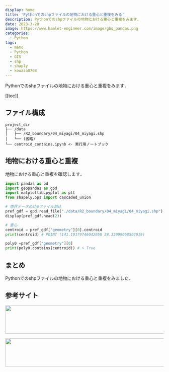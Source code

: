 ```yaml
---
display: home
title: 'Pythonでのshpファイルの地物における重心と重複をみる'
description: Pythonでのshpファイルの地物における重心と重複をみます．
date: 2023-3-20
image: https://www.hamlet-engineer.com/image/gbq_pandas.png
categories: 
  - Python
tags:
  - memo
  - Python
  - GIS
  - shp
  - shaply
  - kowaza0708
---
```

Pythonでのshpファイルの地物における重心と重複をみます．

<!-- https://www.hamlet-engineer.com -->
<!-- ![](/image/ChordDiagram.png) -->

<!-- more -->

<ClientOnly>
  <CallInArticleAdsense />
</ClientOnly>

[[toc]]


## ファイル構成
```
project_dir
├── /data
│   ├── /R2_boundary/04_miyagi/04_miyagi.shp
│   └── (省略)
└── centroid_contains.ipynb <- 実行用ノートブック
```

## 地物における重心と重複
地物における重心と重複を確認します．

```python
import pandas as pd
import geopandas as gpd
import matplotlib.pyplot as plt
from shapely.ops import cascaded_union

# 境界データのshpファイル読込
pref_gdf = gpd.read_file("./data/R2_boundary/04_miyagi/04_miyagi.shp")
display(pref_gdf.head(2))

# 重心
centroid = pref_gdf["geometry"][0].centroid
print(centroid) # POINT (141.10179746042058 38.32099068502019)

poly0 =pref_gdf["geometry"][0]
print(poly0.contains(centroid)) # > True
```

## まとめ
Pythonでのshpファイルの地物における重心と重複をみました．

## 参考サイト


<ClientOnly>
  <CallInArticleAdsense />
</ClientOnly>

<!-- TechAcademy -->
<a href="//af.moshimo.com/af/c/click?a_id=2604050&p_id=1555&pc_id=2816&pl_id=29835&guid=ON" rel="nofollow" referrerpolicy="no-referrer-when-downgrade"><img src="//image.moshimo.com/af-img/0866/000000029835.jpg" width="728" height="90" style="border:none;"></a><img src="//i.moshimo.com/af/i/impression?a_id=2604050&p_id=1555&pc_id=2816&pl_id=29835" width="1" height="1" style="border:none;">

<!-- テックキャンプ -->
<a href="//af.moshimo.com/af/c/click?a_id=2641145&p_id=1770&pc_id=3386&pl_id=25847&guid=ON" rel="nofollow" referrerpolicy="no-referrer-when-downgrade"><img src="//image.moshimo.com/af-img/1115/000000025847.png" width="728" height="90" style="border:none;"></a><img src="//i.moshimo.com/af/i/impression?a_id=2641145&p_id=1770&pc_id=3386&pl_id=25847" width="1" height="1" style="border:none;">


